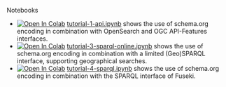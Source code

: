 Notebooks


* [![Open In Colab](https://colab.research.google.com/assets/colab-badge.svg)](https://colab.research.google.com/github/eovoc/eo-on-schema.org/blob/main/notebooks/tutorial-1-api.ipynb) [tutorial-1-api.ipynb](https://github.com/eovoc/eo-on-schema.org/blob/main/notebooks/tutorial-1-api.ipynb) shows the use of schema.org encoding in combination with OpenSearch and OGC API-Features interfaces.
* [![Open In Colab](https://colab.research.google.com/assets/colab-badge.svg)](https://colab.research.google.com/github/eovoc/eo-on-schema.org/blob/main/notebooks/tutorial-3-sparql-online.ipynb) [tutorial-3-sparql-online.ipynb](https://github.com/eovoc/eo-on-schema.org/blob/main/notebooks/tutorial-3-sparql-online.ipynb) shows the use of schema.org encoding in combination with a limited (Geo)SPARQL interface, supporting geographical searches.
* [![Open In Colab](https://colab.research.google.com/assets/colab-badge.svg)](https://colab.research.google.com/github/eovoc/eo-on-schema.org/blob/main/notebooks/tutorial-4-sparql.ipynb) [tutorial-4-sparql.ipynb](https://github.com/eovoc/eo-on-schema.org/blob/main/notebooks/tutorial-4-sparql.ipynb) shows the use of schema.org encoding in combination with the SPARQL interface of Fuseki.

